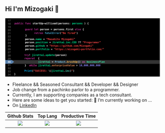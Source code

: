 ## Hi I'm Mizogaki 👋
![Top](https://github.com/Mizogaki/Mizogaki/blob/main/resouse/mizogaki.png)

- Fleelance && Seasoned Consultant && Developer && Designer
- Job change from a pachinko parlor to a programmer.
- Currently, I am supporting companies as a tech consultant.
- Here are some ideas to get you started: 🔭 I’m currently working on ...
- On [LinkedIn](https://www.linkedin.com/in/mizogaki/)


</details>

<!-- | Github Stats | Lang | 
|:---:|:---:|
|![](https://github-profile-summary-cards.vercel.app/api/cards/profile-details?username=mizogaki&theme=dracula) |![](https://github-profile-summary-cards.vercel.app/api/cards/repos-per-language?username=mizogaki&theme=dracula)| -->


|Github Stats|Top Lang|Productive Time|
|:---:|:---:|:---:|
|![](https://github-readme-stats.vercel.app/api?username=mizogaki&show_icons=true&theme=omni)|![](https://github-profile-summary-cards.vercel.app/api/cards/repos-per-language?username=mizogaki&theme=dracula)|![](https://github-profile-summary-cards.vercel.app/api/cards/productive-time?username=mizogaki&theme=dracula)|
